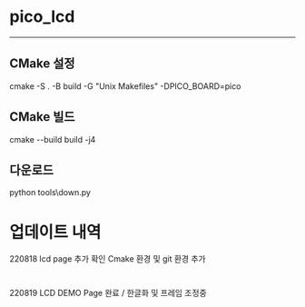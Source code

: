 # pico_lcd
---
## CMake 설정
cmake -S . -B build -G "Unix Makefiles" -DPICO_BOARD=pico

## CMake 빌드
cmake --build build -j4

## 다운로드
python tools\down.py

# 업데이트 내역
220818 lcd page 추가 확인 Cmake 환경 및 git 환경 추가
#
220819 LCD DEMO Page 완료 / 한글화 및 프레임 조정중 


